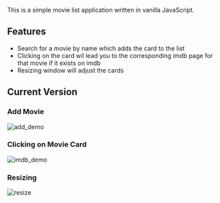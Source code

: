 This is a simple movie list application written in vanilla JavaScript.

## Features

- Search for a movie by name which adds the card to the list
- Clicking on the card wil lead you to the corresponding imdb page for that movie if it exists on imdb
- Resizing window will adjust the cards

## Current Version

### Add Movie
![add_demo](https://i.imgur.com/Yzt5rI4.gif)

### Clicking on Movie Card
![imdb_demo](https://i.imgur.com/SvgzoHz.gif)

### Resizing
![resize](https://i.imgur.com/y4SSTWY.gif)
